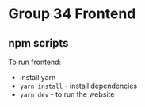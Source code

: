 # Group 34 Frontend

## npm scripts

To run frontend:

- install yarn
- `yarn install` - install dependencies
- `yarn dev` - to run the website